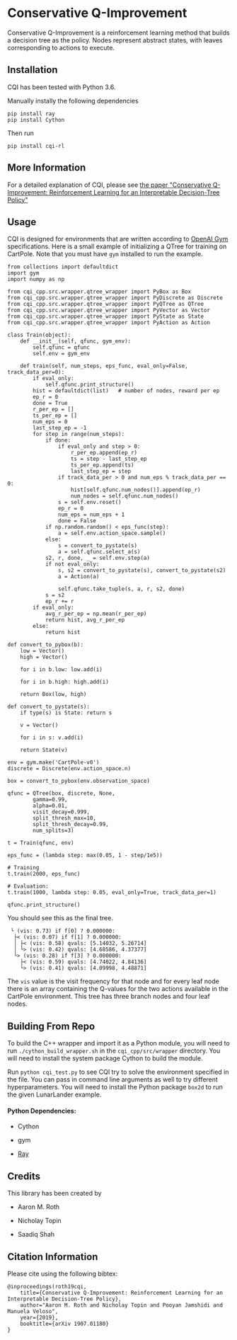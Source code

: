 # Conservative Q-Improvement

Conservative Q-Improvement is a reinforcement learning method that builds a decision tree as the policy.  Nodes represent abstract states, with leaves corresponding to actions to execute.

## Installation

CQI has been tested with Python 3.6.

Manually instally the following dependencies

    pip install ray
    pip install Cython

Then run

    pip install cqi-rl

## More Information

For a detailed explanation of CQI, please see [the paper "Conservative Q-Improvement: Reinforcement Learning for an Interpretable Decision-Tree Policy"](https://arxiv.org/abs/1907.01180)

## Usage

CQI is designed for environments that are written according to [OpenAI Gym](https://gym.openai.com/) specifications. 
Here is a small example of initializing a QTree for training on CartPole. Note that you must have `gym` installed to run the example.

    from collections import defaultdict
    import gym
    import numpy as np

    from cqi_cpp.src.wrapper.qtree_wrapper import PyBox as Box
    from cqi_cpp.src.wrapper.qtree_wrapper import PyDiscrete as Discrete
    from cqi_cpp.src.wrapper.qtree_wrapper import PyQTree as QTree
    from cqi_cpp.src.wrapper.qtree_wrapper import PyVector as Vector
    from cqi_cpp.src.wrapper.qtree_wrapper import PyState as State
    from cqi_cpp.src.wrapper.qtree_wrapper import PyAction as Action

    class Train(object):
        def __init__(self, qfunc, gym_env):
            self.qfunc = qfunc
            self.env = gym_env

        def train(self, num_steps, eps_func, eval_only=False, track_data_per=0):
            if eval_only:
                self.qfunc.print_structure()
            hist = defaultdict(list)   # number of nodes, reward per ep
            ep_r = 0
            done = True
            r_per_ep = []
            ts_per_ep = []
            num_eps = 0
            last_step_ep = -1
            for step in range(num_steps):
                if done:
                    if eval_only and step > 0:
                        r_per_ep.append(ep_r)
                        ts = step - last_step_ep
                        ts_per_ep.append(ts)
                        last_step_ep = step
                    if track_data_per > 0 and num_eps % track_data_per == 0:
                        hist[self.qfunc.num_nodes()].append(ep_r)
                        num_nodes = self.qfunc.num_nodes()
                    s = self.env.reset()
                    ep_r = 0
                    num_eps = num_eps + 1
                    done = False
                if np.random.random() < eps_func(step):
                    a = self.env.action_space.sample()
                else:
                    s = convert_to_pystate(s)
                    a = self.qfunc.select_a(s)
                s2, r, done, _ = self.env.step(a)
                if not eval_only:
                    s, s2 = convert_to_pystate(s), convert_to_pystate(s2)
                    a = Action(a)

                    self.qfunc.take_tuple(s, a, r, s2, done)
                s = s2
                ep_r += r
            if eval_only:
                avg_r_per_ep = np.mean(r_per_ep)
                return hist, avg_r_per_ep
            else:
                return hist

    def convert_to_pybox(b):
        low = Vector()
        high = Vector()

        for i in b.low: low.add(i)

        for i in b.high: high.add(i)

        return Box(low, high)

    def convert_to_pystate(s):
        if type(s) is State: return s

        v = Vector()

        for i in s: v.add(i)

        return State(v)

    env = gym.make('CartPole-v0')
    discrete = Discrete(env.action_space.n)

    box = convert_to_pybox(env.observation_space)

    qfunc = QTree(box, discrete, None, 
            gamma=0.99, 
            alpha=0.01, 
            visit_decay=0.999, 
            split_thresh_max=10, 
            split_thresh_decay=0.99, 
            num_splits=3)

    t = Train(qfunc, env)

    eps_func = (lambda step: max(0.05, 1 - step/1e5))

    # Training
    t.train(2000, eps_func)

    # Evaluation:
    t.train(1000, lambda step: 0.05, eval_only=True, track_data_per=1)

    qfunc.print_structure()

You should see this as the final tree.
    
     └ (vis: 0.73) if f[0] ? 0.000000:
      ├< (vis: 0.07) if f[1] ? 0.000000:
      │ ├< (vis: 0.58) qvals: [5.14032, 5.26714]
      │ └> (vis: 0.42) qvals: [4.68586, 4.37377]
      └> (vis: 0.28) if f[3] ? 0.000000:
        ├< (vis: 0.59) qvals: [4.74022, 4.84136]
        └> (vis: 0.41) qvals: [4.09998, 4.48871]

The `vis` value is the visit frequency for that node and for every leaf node there is an array containing the Q-values for the two actions available in the CartPole environment. This tree has three branch nodes and four leaf nodes.     
## Building From Repo
To build the C++ wrapper and import it as a Python module, you will need to run `./cython_build_wrapper.sh` in the `cqi_cpp/src/wrapper` directory. You will need to install the system package Cython to build the module.

Run `python cqi_test.py` to see CQI try to solve the environment specified in the file. You can pass in command line
arguments as well to try different hyperparameters. You will need to install the Python package `box2d` to run the given LunarLander example.

#### Python Dependencies:

* Cython

* gym

* [Ray](https://github.com/ray-project/ray)


## Credits

This library has been created by

* Aaron M. Roth

* Nicholay Topin

* Saadiq Shah

## Citation Information

Please cite using the following bibtex:

```
@inproceedings(roth19cqi,
    title={Conservative Q-Improvement: Reinforcement Learning for an
Interpretable Decision-Tree Policy},
    author="Aaron M. Roth and Nicholay Topin and Pooyan Jamshidi and Manuela Veloso",
    year={2019},
    booktitle={arXiv 1907.01180}
}
```

<!-- > Aaron M. Roth, Nicholay Topin, Pooyan Jamshidi, and Manuela Veloso.  Conservative Q-improvement:  Reinforcement Learning for an Interpretable Decision-Tree Policy.  In _arXiv 1907.01180_, 2019. -->
